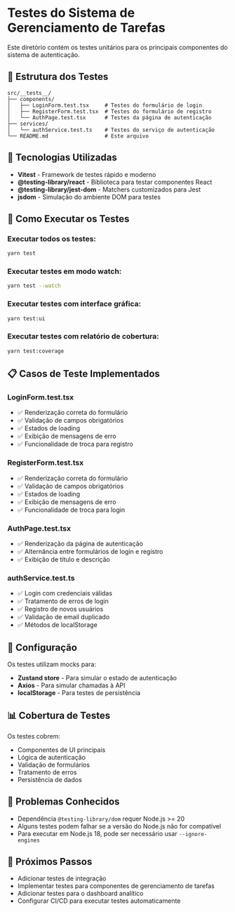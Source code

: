# Testes do Sistema de Gerenciamento de Tarefas

Este diretório contém os testes unitários para os principais componentes do sistema de autenticação.

## 📝 Estrutura dos Testes

```
src/__tests__/
├── components/
│   ├── LoginForm.test.tsx     # Testes do formulário de login
│   ├── RegisterForm.test.tsx  # Testes do formulário de registro
│   └── AuthPage.test.tsx      # Testes da página de autenticação
├── services/
│   └── authService.test.ts    # Testes do serviço de autenticação
└── README.md                  # Este arquivo
```

## 🧪 Tecnologias Utilizadas

- **Vitest** - Framework de testes rápido e moderno
- **@testing-library/react** - Biblioteca para testar componentes React
- **@testing-library/jest-dom** - Matchers customizados para Jest
- **jsdom** - Simulação do ambiente DOM para testes

## 🚀 Como Executar os Testes

### Executar todos os testes:

```bash
yarn test
```

### Executar testes em modo watch:

```bash
yarn test --watch
```

### Executar testes com interface gráfica:

```bash
yarn test:ui
```

### Executar testes com relatório de cobertura:

```bash
yarn test:coverage
```

## 📋 Casos de Teste Implementados

### LoginForm.test.tsx

- ✅ Renderização correta do formulário
- ✅ Validação de campos obrigatórios
- ✅ Estados de loading
- ✅ Exibição de mensagens de erro
- ✅ Funcionalidade de troca para registro

### RegisterForm.test.tsx

- ✅ Renderização correta do formulário
- ✅ Validação de campos obrigatórios
- ✅ Estados de loading
- ✅ Exibição de mensagens de erro
- ✅ Funcionalidade de troca para login

### AuthPage.test.tsx

- ✅ Renderização da página de autenticação
- ✅ Alternância entre formulários de login e registro
- ✅ Exibição de título e descrição

### authService.test.ts

- ✅ Login com credenciais válidas
- ✅ Tratamento de erros de login
- ✅ Registro de novos usuários
- ✅ Validação de email duplicado
- ✅ Métodos de localStorage

## 🔧 Configuração

Os testes utilizam mocks para:

- **Zustand store** - Para simular o estado de autenticação
- **Axios** - Para simular chamadas à API
- **localStorage** - Para testes de persistência

## 📊 Cobertura de Testes

Os testes cobrem:

- Componentes de UI principais
- Lógica de autenticação
- Validação de formulários
- Tratamento de erros
- Persistência de dados

## 🐛 Problemas Conhecidos

- Dependência `@testing-library/dom` requer Node.js >= 20
- Alguns testes podem falhar se a versão do Node.js não for compatível
- Para executar em Node.js 18, pode ser necessário usar `--ignore-engines`

## 🚀 Próximos Passos

- Adicionar testes de integração
- Implementar testes para componentes de gerenciamento de tarefas
- Adicionar testes para o dashboard analítico
- Configurar CI/CD para executar testes automaticamente

